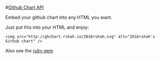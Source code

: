 #[Github Chart API](http://ghchart.rshah.io)

Embed your github chart into any HTML you want. 

Just put this into your HTML and enjoy:

    <img src="http://ghchart.rshah.io/2016rshah.svg" alt="2016rshah's Github chart" />

Also see the [ruby gem](https://github.com/akerl/githubchart)


